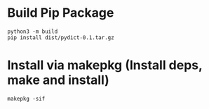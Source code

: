 # Build Pip Package
```
python3 -m build 
pip install dist/pydict-0.1.tar.gz 
```

# Install via makepkg (Install deps, make and install)
```
makepkg -sif
```